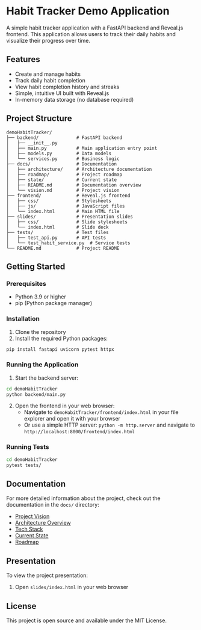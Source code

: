 # Habit Tracker Demo Application

A simple habit tracker application with a FastAPI backend and Reveal.js frontend. This application allows users to track their daily habits and visualize their progress over time.

## Features

- Create and manage habits
- Track daily habit completion
- View habit completion history and streaks
- Simple, intuitive UI built with Reveal.js
- In-memory data storage (no database required)

## Project Structure

```
demoHabitTracker/
├── backend/              # FastAPI backend
│   ├── __init__.py
│   ├── main.py           # Main application entry point
│   ├── models.py         # Data models
│   └── services.py       # Business logic
├── docs/                 # Documentation
│   ├── architecture/     # Architecture documentation
│   ├── roadmap/          # Project roadmap
│   ├── state/            # Current state
│   ├── README.md         # Documentation overview
│   └── vision.md         # Project vision
├── frontend/             # Reveal.js frontend
│   ├── css/              # Stylesheets
│   ├── js/               # JavaScript files
│   └── index.html        # Main HTML file
├── slides/               # Presentation slides
│   ├── css/              # Slide stylesheets
│   └── index.html        # Slide deck
├── tests/                # Test files
│   ├── test_api.py       # API tests
│   └── test_habit_service.py  # Service tests
└── README.md             # Project README
```

## Getting Started

### Prerequisites

- Python 3.9 or higher
- pip (Python package manager)

### Installation

1. Clone the repository
2. Install the required Python packages:

```bash
pip install fastapi uvicorn pytest httpx
```

### Running the Application

1. Start the backend server:

```bash
cd demoHabitTracker
python backend/main.py
```

2. Open the frontend in your web browser:
   - Navigate to `demoHabitTracker/frontend/index.html` in your file explorer and open it with your browser
   - Or use a simple HTTP server: `python -m http.server` and navigate to `http://localhost:8000/frontend/index.html`

### Running Tests

```bash
cd demoHabitTracker
pytest tests/
```

## Documentation

For more detailed information about the project, check out the documentation in the `docs/` directory:

- [Project Vision](docs/vision.md)
- [Architecture Overview](docs/architecture/system-overview.md)
- [Tech Stack](docs/architecture/tech-stack.md)
- [Current State](docs/state/current-state.md)
- [Roadmap](docs/roadmap/milestones.md)

## Presentation

To view the project presentation:

1. Open `slides/index.html` in your web browser

## License

This project is open source and available under the MIT License.
